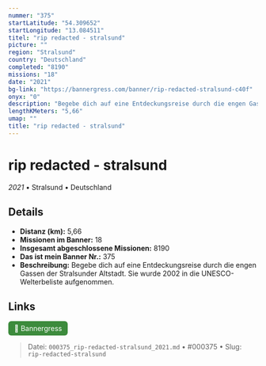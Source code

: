 ```yaml
---
nummer: "375"
startLatitude: "54.309652"
startLongitude: "13.084511"
titel: "rip redacted - stralsund"
picture: ""
region: "Stralsund"
country: "Deutschland"
completed: "8190"
missions: "18"
date: "2021"
bg-link: "https://bannergress.com/banner/rip-redacted-stralsund-c40f"
onyx: "0"
description: "Begebe dich auf eine Entdeckungsreise durch die engen Gassen der Stralsunder Altstadt. Sie wurde 2002 in  die UNESCO-Welterbe­liste aufgenommen."
lengthKMeters: "5,66"
umap: ""
title: "rip redacted - stralsund"
---
```

# rip redacted - stralsund

*2021* • Stralsund • Deutschland



## Details
- **Distanz (km):** 5,66
- **Missionen im Banner:** 18
- **Insgesamt abgeschlossene Missionen:** 8190
- **Das ist mein Banner Nr.:** 375
- **Beschreibung:** Begebe dich auf eine Entdeckungsreise durch die engen Gassen der Stralsunder Altstadt. Sie wurde 2002 in  die UNESCO-Welterbe­liste aufgenommen.


## Links
<div style="margin-top: 0.5em;">
<a href="https://bannergress.com/banner/rip-redacted-stralsund-c40f" target="_blank" style="display:inline-block;margin-right:8px;padding:6px 12px;background-color:#3c8b3c;color:white;text-decoration:none;border-radius:6px;">🔗 Bannergress</a>

</div>


> Datei: `000375_rip-redacted-stralsund_2021.md` • #000375 • Slug: `rip-redacted-stralsund`
